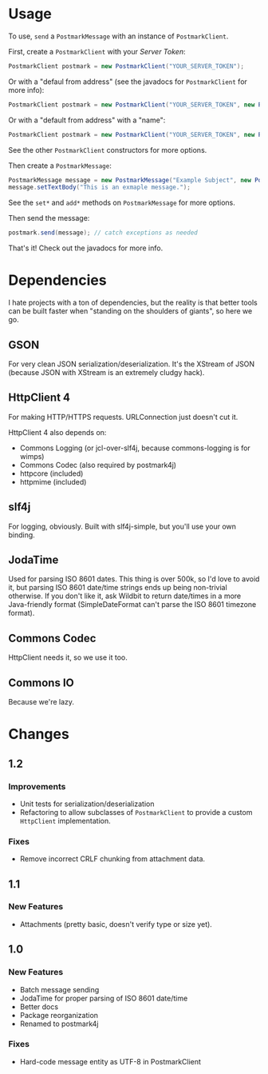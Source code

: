 # Usage
To use, `send` a `PostmarkMessage` with an instance of `PostmarkClient`.

First, create a `PostmarkClient` with your *Server Token*:

```java
PostmarkClient postmark = new PostmarkClient("YOUR_SERVER_TOKEN");
```

Or with a "defaul from address" (see the javadocs for `PostmarkClient` for more info):

```java
PostmarkClient postmark = new PostmarkClient("YOUR_SERVER_TOKEN", new PostmarkAddress("email@example.com"));
```

Or with a "default from address" with a "name":

```java
PostmarkClient postmark = new PostmarkClient("YOUR_SERVER_TOKEN", new PostmarkAddress("My Company", "email@example.com"));
```

See the other `PostmarkClient` constructors for more options.

Then create a `PostmarkMessage`:

```java
PostmarkMessage message = new PostmarkMessage("Example Subject", new PostmarkAddress("User Name", "user@example.org"));
message.setTextBody("This is an exmaple message.");
```

See the `set*` and `add*` methods on `PostmarkMessage` for more options.

Then send the message:

```java
postmark.send(message); // catch exceptions as needed
```

That's it! Check out the javadocs for more info.


# Dependencies
I hate projects with a ton of dependencies, but the reality is that better tools can be built faster when
"standing on the shoulders of giants", so here we go.

## GSON
For very clean JSON serialization/deserialization. It's the XStream of JSON (because JSON with XStream
is an extremely cludgy hack).

## HttpClient 4
For making HTTP/HTTPS requests. URLConnection just doesn't cut it.

HttpClient 4 also depends on:

* Commons Logging (or jcl-over-slf4j, because commons-logging is for wimps)
* Commons Codec (also required by postmark4j)
* httpcore (included)
* httpmime (included)

## slf4j
For logging, obviously. Built with slf4j-simple, but you'll use your own binding.

## JodaTime
Used for parsing ISO 8601 dates. This thing is over 500k, so I'd love to avoid it, but parsing ISO 8601
date/time strings ends up being non-trivial otherwise. If you don't like it, ask Wildbit to return date/times
in a more Java-friendly format (SimpleDateFormat can't parse the ISO 8601 timezone format).

## Commons Codec
HttpClient needs it, so we use it too.

## Commons IO
Because we're lazy.


# Changes
## 1.2
### Improvements
* Unit tests for serialization/deserialization
* Refactoring to allow subclasses of `PostmarkClient` to provide a custom `HttpClient` implementation.

### Fixes
* Remove incorrect CRLF chunking from attachment data.


## 1.1
### New Features
* Attachments (pretty basic, doesn't verify type or size yet).


## 1.0
### New Features
* Batch message sending
* JodaTime for proper parsing of ISO 8601 date/time
* Better docs
* Package reorganization
* Renamed to postmark4j

### Fixes
* Hard-code message entity as UTF-8 in PostmarkClient
